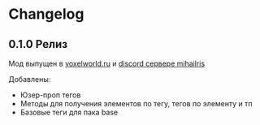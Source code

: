 # Changelog

## 0.1.0 Релиз

Мод выпущен в [voxelworld.ru](https://voxelworld.ru) и [discord сервере mihailris](https://discord.com/invite/AaqJphm)

Добавлены:

- Юзер-проп тегов
- Методы для получения элементов по тегу, тегов по элементу и тп
- Базовые теги для пака base
